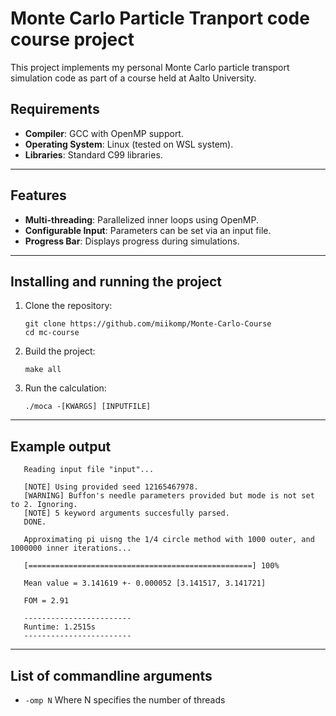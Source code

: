 # Monte Carlo Particle Tranport code course project
This project implements my personal Monte Carlo particle transport simulation code as part of a course held at Aalto University.

## Requirements
- **Compiler**: GCC with OpenMP support.
- **Operating System**: Linux (tested on WSL system).
- **Libraries**: Standard C99 libraries.

---

## Features
- **Multi-threading**: Parallelized inner loops using OpenMP.
- **Configurable Input**: Parameters can be set via an input file.
- **Progress Bar**: Displays progress during simulations.

---

## Installing and running the project
1. Clone the repository:
   ```
   git clone https://github.com/miikomp/Monte-Carlo-Course
   cd mc-course
   ```
2. Build the project:
   ```
   make all
   ```
3. Run the calculation:
   ```
   ./moca -[KWARGS] [INPUTFILE]
   ```

---

## Example output
```
   Reading input file "input"...

   [NOTE] Using provided seed 12165467978.
   [WARNING] Buffon's needle parameters provided but mode is not set to 2. Ignoring.
   [NOTE] 5 keyword arguments succesfully parsed.
   DONE.

   Approximating pi uisng the 1/4 circle method with 1000 outer, and 1000000 inner iterations...

   [==================================================] 100%

   Mean value = 3.141619 +- 0.000052 [3.141517, 3.141721]

   FOM = 2.91

   ------------------------
   Runtime: 1.2515s
   ------------------------
```
---

## List of commandline arguments
- ```-omp N``` Where N specifies the number of threads

  
   
   

